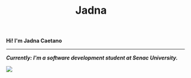 
<html>
   
   <header><h1>Jadna</h1></header>
      
    
 <ul>                
<b> Hi! I'm <b>Jadna Caetano</b><i></section><hr></hr>

<l1>Currently: I'm a software development student at Senac University.</l1>

        
</html>


<a href="https://www.linkedin.com/in/jadna-caetano-b327b7233" target="_blank">
<img src="https://img.shields.io/badge/-LinkedIn-%230077B5?style=for-the-badge&logo=linkedin&logoColor=white" target="_blank">
</a>



